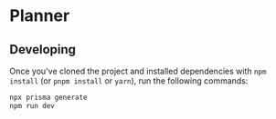 # Planner

## Developing

Once you've cloned the project and installed dependencies with `npm install` (or `pnpm install` or `yarn`), run the following commands:

```bash
npx prisma generate
npm run dev
```